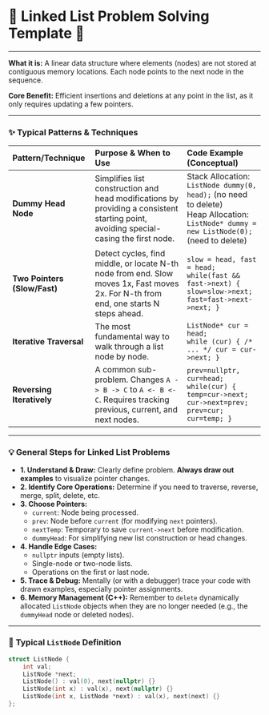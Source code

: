 # 🔗 Linked List Problem Solving Template 🚀

---

**What it is:** A linear data structure where elements (nodes) are not stored at contiguous memory locations. Each node points to the next node in the sequence.

**Core Benefit:** Efficient insertions and deletions at any point in the list, as it only requires updating a few pointers.

---

### ✨ **Typical Patterns & Techniques**

| Pattern/Technique | Purpose & When to Use                                                                                                                               | Code Example (Conceptual)                                       |
| :---------------- | :-------------------------------------------------------------------------------------------------------------------------------------------------- | :-------------------------------------------------------------- |
| **Dummy Head Node** | Simplifies list construction and head modifications by providing a consistent starting point, avoiding special-casing the first node.             | Stack Allocation: `ListNode dummy(0, head);` (no need to delete) <br/> Heap Allocation: `ListNode* dummy = new ListNode(0);` (need to delete)   |
| **Two Pointers (Slow/Fast)** | Detect cycles, find middle, or locate N-th node from end. Slow moves 1x, Fast moves 2x. For N-th from end, one starts N steps ahead. | `slow = head, fast = head;` <br/> `while(fast && fast->next) { slow=slow->next; fast=fast->next->next; }` |
| **Iterative Traversal** | The most fundamental way to walk through a list node by node.                                                                               | `ListNode* cur = head;` <br/> `while (cur) { /* ... */ cur = cur->next; }` |
| **Reversing Iteratively** | A common sub-problem. Changes `A -> B -> C` to `A <- B <- C`. Requires tracking previous, current, and next nodes.                    | `prev=nullptr, cur=head;` <br/> `while(cur) { temp=cur->next; cur->next=prev; prev=cur; cur=temp; }` |

---

### 💡 **General Steps for Linked List Problems**

* **1. Understand & Draw:** Clearly define problem. **Always draw out examples** to visualize pointer changes.
* **2. Identify Core Operations:** Determine if you need to traverse, reverse, merge, split, delete, etc.
* **3. Choose Pointers:**
    * `current`: Node being processed.
    * `prev`: Node before `current` (for modifying `next` pointers).
    * `nextTemp`: Temporary to save `current->next` before modification.
    * `dummyHead`: For simplifying new list construction or head changes.
* **4. Handle Edge Cases:**
    * `nullptr` inputs (empty lists).
    * Single-node or two-node lists.
    * Operations on the first or last node.
* **5. Trace & Debug:** Mentally (or with a debugger) trace your code with drawn examples, especially pointer assignments.
* **6. Memory Management (C++):** Remember to `delete` dynamically allocated `ListNode` objects when they are no longer needed (e.g., the `dummyHead` node or deleted nodes).

---

### 🧠 **Typical `ListNode` Definition**

```cpp
struct ListNode {
    int val;
    ListNode *next;
    ListNode() : val(0), next(nullptr) {}
    ListNode(int x) : val(x), next(nullptr) {}
    ListNode(int x, ListNode *next) : val(x), next(next) {}
};
```